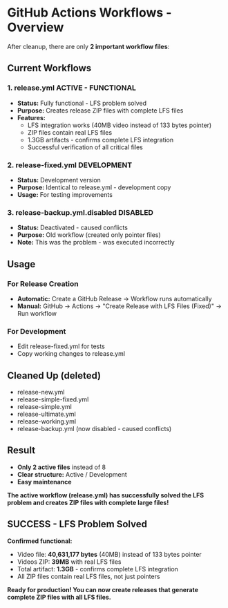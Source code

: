 # GitHub Actions Workflows - Overview

After cleanup, there are only **2 important workflow files**:

## Current Workflows

### 1. release.yml **ACTIVE - FUNCTIONAL**

- **Status:** Fully functional - LFS problem solved
- **Purpose:** Creates release ZIP files with complete LFS files
- **Features:**
  - LFS integration works (40MB video instead of 133 bytes pointer)
  - ZIP files contain real LFS files
  - 1.3GB artifacts - confirms complete LFS integration
  - Successful verification of all critical files

### 2. release-fixed.yml **DEVELOPMENT**

- **Status:** Development version
- **Purpose:** Identical to release.yml - development copy
- **Usage:** For testing improvements

### 3. release-backup.yml.disabled **DISABLED**

- **Status:** Deactivated - caused conflicts
- **Purpose:** Old workflow (created only pointer files)
- **Note:** This was the problem - was executed incorrectly

## Usage

### For Release Creation

- **Automatic:** Create a GitHub Release → Workflow runs automatically
- **Manual:** GitHub → Actions → "Create Release with LFS Files (Fixed)" → Run workflow

### For Development

- Edit release-fixed.yml for tests
- Copy working changes to release.yml

## Cleaned Up (deleted)

- release-new.yml
- release-simple-fixed.yml
- release-simple.yml
- release-ultimate.yml
- release-working.yml
- release-backup.yml (now disabled - caused conflicts)

## Result

- **Only 2 active files** instead of 8
- **Clear structure:** Active / Development
- **Easy maintenance**

**The active workflow (release.yml) has successfully solved the LFS problem and creates ZIP files with complete large files!**

## SUCCESS - LFS Problem Solved

**Confirmed functional:**

- Video file: **40,631,177 bytes** (40MB) instead of 133 bytes pointer
- Videos ZIP: **39MB** with real LFS files
- Total artifact: **1.3GB** - confirms complete LFS integration
- All ZIP files contain real LFS files, not just pointers

**Ready for production! You can now create releases that generate complete ZIP files with all LFS files.**
